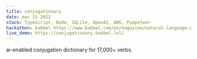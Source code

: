 ```yaml
---
title: conjugationary
date: mar 15 2022
stack: TypeScript, Node, SQLite, OpenAI, AWS, Puppeteer
hackathon: babbel https://www.babbel.com/en/magazine/natural-language-processing
live_demo: https://conjugationary.babbel.lol/
---
```


ai-enabled conjugation dictionary for 17,000+ verbs.

